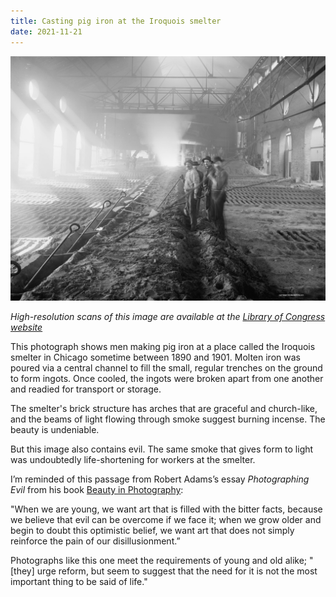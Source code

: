 ```yaml
---
title: Casting pig iron at the Iroquois smelter
date: 2021-11-21
---
```


![Pig iron smelter](blog/casting-pig-iron-at-the-iroquois-smelter/pig-iron.jpg)

_High-resolution scans of this image are available at the [Library of Congress website](https://www.loc.gov/resource/det.4a08071/)_

This photograph shows men making pig iron at a place called the Iroquois smelter in Chicago sometime between 1890 and 1901. Molten iron was poured via a central channel to fill the small, regular trenches on the ground to form ingots. Once cooled, the ingots were broken apart from one another and readied for transport or storage.

The smelter's brick structure has arches that are graceful and church-like, and the beams of light flowing through smoke suggest burning incense. The beauty is undeniable.

But this image also contains evil. The same smoke that gives form to light was undoubtedly life-shortening for workers at the smelter.

I’m reminded of this passage from Robert Adams’s essay _Photographing Evil_ from his book [Beauty in Photography](https://aperture.org/books/beauty-in-photography/):

<p class="quote">
"When we are young, we want art that is filled with the bitter facts, because we believe that evil can be overcome if we face it; when we grow older and begin to doubt this optimistic belief, we want art that does not simply reinforce the pain of our disillusionment.”
</p>

Photographs like this one meet the requirements of young and old alike; "[they] urge reform, but seem to suggest that the need for it is not the most important thing to be said of life."
